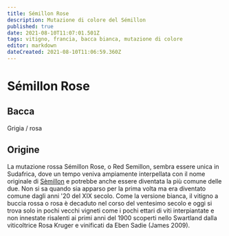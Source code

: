 ```yaml
---
title: Sémillon Rose
description: Mutazione di colore del Sémillon
published: true
date: 2021-08-10T11:07:01.501Z
tags: vitigno, francia, bacca bianca, mutazione di colore
editor: markdown
dateCreated: 2021-08-10T11:06:59.360Z
---
```


# Sémillon Rose

## Bacca
Grigia / rosa

## Origine

La mutazione rossa Sémillon Rose, o Red Semillon, sembra essere unica in Sudafrica, dove un tempo veniva ampiamente interpellata con il nome originale di [Sèmillon](/vitigni/bacca-bianca/semillon) e potrebbe anche essere diventata la più comune delle due. Non si sa quando sia apparso per la prima volta ma era diventato comune dagli anni '20 del XIX secolo. Come la versione bianca, il vitigno a buccia rossa o rosa è decaduto nel corso del ventesimo secolo e oggi si trova solo in pochi vecchi vigneti come i pochi ettari di viti interpiantate e non innestate risalenti ai primi anni del 1900 scoperti nello Swartland dalla viticoltrice Rosa Kruger e vinificati da Eben Sadie (James 2009).

